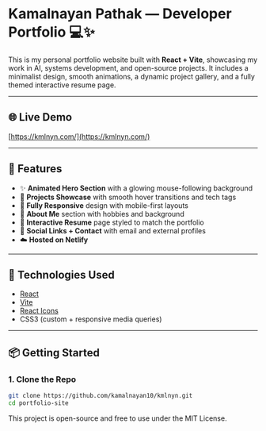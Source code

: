 # Kamalnayan Pathak — Developer Portfolio 💻✨

This is my personal portfolio website built with **React + Vite**, showcasing my work in AI, systems development, and open-source projects. It includes a minimalist design, smooth animations, a dynamic project gallery, and a fully themed interactive resume page.

---

## 🌐 Live Demo

[https://kmlnyn.com/](https://kmlnyn.com/)

---

## 📁 Features

- ✨ **Animated Hero Section** with a glowing mouse-following background
- 💼 **Projects Showcase** with smooth hover transitions and tech tags
- 🎨 **Fully Responsive** design with mobile-first layouts
- 🧠 **About Me** section with hobbies and background
- 📄 **Interactive Resume** page styled to match the portfolio
- 🔗 **Social Links + Contact** with email and external profiles
- ☁️ **Hosted on Netlify**

---

## 🚀 Technologies Used

- [React](https://reactjs.org/)
- [Vite](https://vitejs.dev/)
- [React Icons](https://react-icons.github.io/react-icons/)
- CSS3 (custom + responsive media queries)

---

## 📦 Getting Started

### 1. Clone the Repo

```bash
git clone https://github.com/kamalnayan10/kmlnyn.git
cd portfolio-site
```

This project is open-source and free to use under the MIT License.
